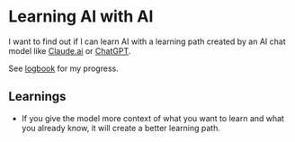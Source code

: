 # Learning AI with AI

I want to find out if I can learn AI with a learning path created by an AI chat model like [Claude.ai](https://claude.ai/) or [ChatGPT](https://chatgpt.com/).

See [logbook](logbook/logs.md) for my progress.

## Learnings

- If you give the model more context of what you want to learn and what you already know, it will create a better learning path.
